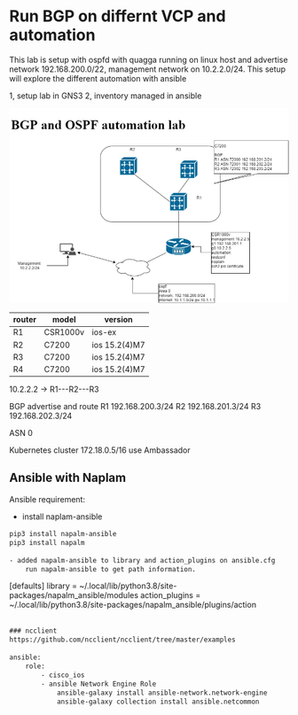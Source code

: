 # Run BGP on differnt VCP and automation

This lab is setup with ospfd with quagga running on linux host and advertise network 192.168.200.0/22,
management network on 10.2.2.0/24.
This setup will explore the different automation with ansible 

1, setup lab in GNS3 
2, inventory managed in ansible
    
![lab network map](image/BGP-lab.png)

router | model| version 
-----  |------| -------
R1 | CSR1000v | ios-ex
R2 | C7200 | ios 15.2(4)M7
R3 | C7200 | ios 15.2(4)M7
R4 | C7200 | ios 15.2(4)M7

10.2.2.2 -> R1---R2---R3

BGP advertise and route 
R1 192.168.200.3/24
R2 192.168.201.3/24
R3 192.168.202.3/24

ASN 0

Kubernetes cluster 172.18.0.5/16 
use Ambassador 

## Ansible with Naplam
Ansible requirement:

- install naplam-ansible
```
pip3 install napalm-ansible
pip3 install napalm

- added napalm-ansible to library and action_plugins on ansible.cfg
    run napalm-ansible to get path information.
```

[defaults]
library = ~/.local/lib/python3.8/site-packages/napalm_ansible/modules
action_plugins = ~/.local/lib/python3.8/site-packages/napalm_ansible/plugins/action
```

### ncclient 
https://github.com/ncclient/ncclient/tree/master/examples

ansible:
    role:
        - cisco_ios
        - ansible Network Engine Role
            ansible-galaxy install ansible-network.network-engine
            ansible-galaxy collection install ansible.netcommon

